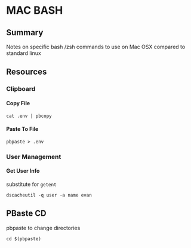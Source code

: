 # MAC BASH

## Summary

Notes on specific bash /zsh commands to use on Mac OSX compared to standard linux

## Resources

### Clipboard

#### Copy File

```console
cat .env | pbcopy
```

#### Paste To File

```console
pbpaste > .env
```

### User Management

#### Get User Info

substitute for `getent`

```console
dscacheutil -q user -a name evan
```

## PBaste CD
pbpaste to change directories
```console
cd $(pbpaste)
```
